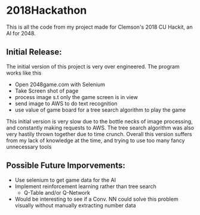 # 2018Hackathon
This is all the code from my project made for Clemson's 2018 CU Hackit, an AI for 2048.

## Initial Release:
The initial version of this project is very over engineered. The program works like this
* Open 2048game.com with Selenium
* Take Screen shot of page
* process image s.t only the game screen is in view
* send image to AWS to do text recognition
* use value of game board for a tree search algorithm to play the game

This initial version is very slow due to the bottle necks of image processing, and constantly making requests to AWS. 
The tree search algorithm was also very hastily thrown together due to time crunch. Overall this version suffers from my lack of 
knowledge at the time, and trying to use too many fancy unnecessary tools

## Possible Future Imporvements:
* Use selenium to get game data for the AI
* Implement reinforcement learning rather than tree search
  * Q-Table and/or Q-Network
* Would be interesting to see if a Conv. NN could solve this problem visually without manually extracting number data
